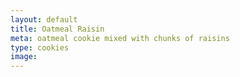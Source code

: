 ```yaml
---
layout: default
title: Oatmeal Raisin
meta: oatmeal cookie mixed with chunks of raisins
type: cookies
image: 
---
```


